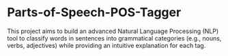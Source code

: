 # Parts-of-Speech-POS-Tagger
This project aims to build an advanced Natural Language Processing (NLP) tool to classify words in sentences into grammatical categories (e.g., nouns, verbs, adjectives) while providing an intuitive explanation for each tag.
